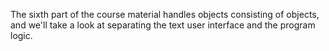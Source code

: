 The sixth part of the course material handles objects consisting of objects, and we'll take a look at separating the text user interface and the program logic.
